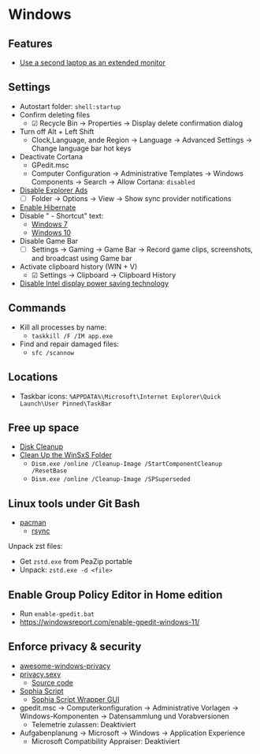 # Windows

## Features

- [Use a second laptop as an extended monitor](https://www.hanselman.com/blog/UseASecondLaptopAsAnExtendedMonitorWithWindows10WirelessDisplays.aspx)

## Settings

- Autostart folder: `shell:startup`
- Confirm deleting files
  - ☑ Recycle Bin → Properties → Display delete confirmation dialog
- Turn off Alt + Left Shift
  - Clock,Language, ande Region → Language → Advanced Settings → Change language bar hot keys
- Deactivate Cortana
  - GPedit.msc
  - Computer Configuration → Administrative Templates → Windows Components → Search → Allow Cortana: `disabled`
- [Disable Explorer Ads](https://www.thurrott.com/windows/windows-10/106424/windows-10-tip-turn-off-file-explorer-advertising)
  - ☐ Folder → Options → View → Show sync provider notifications
- [Enable Hibernate](https://www.pcworld.com/article/3078533/windows/how-to-add-a-hibernate-option-to-the-windows-10-start-menu.html)
- Disable " - Shortcut" text:
  - [Windows 7](https://www.howtogeek.com/howto/windows-vista/remove-shortcut-text-from-new-shortcuts-in-vista/)
  - [Windows 10](https://winaero.com/blog/change-or-disable-the-shortcut-text-for-shortcuts-in-windows-10/)
- Disable Game Bar
  - ☐ Settings → Gaming → Game Bar → Record game clips, screenshots, and broadcast using Game bar
- Activate clipboard history (WIN + V)
  - ☑ Settings → Clipboard → Clipboard History
- [Disable Intel display power saving technology](https://superuser.com/questions/1487069/how-to-disable-intel-display-power-saving-technology)

## Commands

- Kill all processes by name:
  - `taskkill /F /IM app.exe`
- Find and repair damaged files:
  - `sfc /scannow`

## Locations

- Taskbar icons: `%APPDATA%\Microsoft\Internet Explorer\Quick Launch\User Pinned\TaskBar`

## Free up space

- [Disk Cleanup](https://support.microsoft.com/en-us/help/4026616/windows-10-disk-cleanup)
- [Clean Up the WinSxS Folder](https://docs.microsoft.com/en-us/windows-hardware/manufacture/desktop/clean-up-the-winsxs-folder)
  - `Dism.exe /online /Cleanup-Image /StartComponentCleanup /ResetBase`
  - `Dism.exe /online /Cleanup-Image /SPSuperseded`

## Linux tools under Git Bash

- [pacman](http://www2.futureware.at/~nickoe/msys2-mirror/msys/x86_64/)
  - [rsync](https://blog.tiger-workshop.com/add-rsync-to-git-bash-for-windows/)

Unpack zst files:

- Get `zstd.exe` from PeaZip portable
- Unpack: `zstd.exe -d <file>`

## Enable Group Policy Editor in Home edition

- Run `enable-gpedit.bat`
- https://windowsreport.com/enable-gpedit-windows-11/

## Enforce privacy & security

- [awesome-windows-privacy](https://github.com/TemporalAgent7/awesome-windows-privacy)
- [privacy.sexy](https://privacy.sexy/)
  - [Source code](https://github.com/undergroundwires/privacy.sexy/tree/master/src/application/collections)
- [Sophia Script](https://github.com/farag2/Sophia-Script-for-Windows)
  - [Sophia Script Wrapper GUI](https://benchtweakgaming.com/2020/11/12/windows-10-debloat-tool/)
- gpedit.msc → Computerkonfiguration → Administrative Vorlagen → Windows-Komponenten → Datensammlung und Vorabversionen
  - Telemetrie zulassen: Deaktiviert
- Aufgabenplanung → Microsoft → Windows → Application Experience
  - Microsoft Compatibility Appraiser: Deaktiviert
